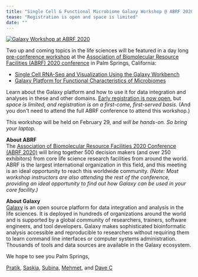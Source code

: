```yaml
---
title: "Single Cell & Functional Microbiome Galaxy Workshop @ ABRF 2020"
tease: "Registration is open and space is limited"
date: ""
---
```


[<img class="float-right" style="max-width: 16rem" src="/src/images/logos/abrf-logo-color-text.png" alt="Galaxy Workshop at ABRF 2020" />](/src/events/2020-abrf/index.md)

Two up and coming topics in the life sciences will be featured in a day long [pre-conference workshop](/src/events/2020-abrf/index.md) at the [Association of Biomolecular Resource Facilities (ABRF) 2020 conference](http://conf.abrf.org/) in Palm Springs, California:

* [Single Cell RNA-Seq and Visualization Using the Galaxy Workbench](/src/events/2020-abrf/index.md#sw5a-single-cell-rna-seq-and-visualization-using-the-galaxy-workbench-am)
* [Galaxy Platform for Functional Characteristics of Microbiomes](/src/events/2020-abrf/index.md#sw5b-galaxy-platform-for-functional-characteristics-of-microbiomes-pm)

Learn about the Galaxy platform and how to use it for data integration and analyses in these and other domains.  [Early registration is now open](https://conf.abrf.org/program/registration-schedule/), but *space is limited, and registration is on a first-come, first-served basis.*  (And you don't need to attend the full ABRF conference to attend this workshop.)

This workshop will be held on February 29, and *will be hands-on. So bring your laptop.*

**About ABRF**<br />
The [Association of Biomolecular Resource Facilities 2020 Conference (ABRF 2020)](http://conf.abrf.org/) will bring together 500 decision makers (and over 250 exhibitors) from core life science research facilities from around the world.  ABRF is the largest international organization in this field, and this meeting is an ideal opportunity to reach this worldwide community. *(Note: Most workshop instructors are also attending the rest of the conference, providing an ideal opportunity to find out how Galaxy can be used in your core facility.)*

**About Galaxy**<br />
[Galaxy](/src/index.md) is an open source platform for data integration and analysis in the life sciences. It is deployed in hundreds of organizations around the world and is supported by a global community of researchers, trainers, software engineers, and tool developers. Galaxy makes sophisticated bioinformatic analysis accessible and reproducible to researchers without requiring them to learn command line interfaces or computer systems administration. Thousands of tools and data sources are available in the Galaxy ecosystem.

We hope to see you Palm Springs,

[Pratik](https://www.researchgate.net/profile/Pratik_Jagtap2), [Saskia](https://www.researchgate.net/profile/Saskia_Hiltemann), [Subina](https://www.researchgate.net/profile/Subina_Mehta), [Mehmet](https://www.researchgate.net/profile/Mehmet_Tekman), and [Dave C](/src/people/dave-clements/index.md)
